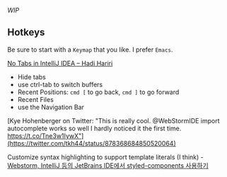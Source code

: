 _WIP_

## Hotkeys
Be sure to start with a `Keymap` that you like. I prefer `Emacs`.

[No Tabs in IntelliJ IDEA – Hadi Hariri](http://hadihariri.com/2014/06/24/no-tabs-in-intellij-idea/)
- Hide tabs
- use ctrl-tab to switch buffers
- Recent Positions: `cmd [` to go back, `cmd ]` to go forward
- Recent Files
- use the Navigation Bar

[Kye Hohenberger on Twitter: "This is really cool. @WebStormIDE import autocomplete works so well I hardly noticed it the first time. https://t.co/Tne3w1IywX"](https://twitter.com/tkh44/status/878368684850520064)

Customize syntax highlighting to support template literals (I think) - [Webstorm, IntelliJ 등의 JetBrains IDE에서 styled-components 사용하기](https://medium.com/@iamssen/webstorm-intellij-%EB%93%B1%EC%9D%98-jetbrains-ide%EC%97%90%EC%84%9C-styled-components-%EC%82%AC%EC%9A%A9%ED%95%98%EA%B8%B0-b0bc79418e1f)